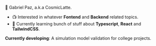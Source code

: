 👋 Gabriel Paz, a.k.a CosmicLatte.

- 📺 Interested in whatever **Fontend** and **Backend** related topics.
- 🌱 Currently learning bunch of stuff about **Typescript**, **React** and **TailwindCSS**.

**Currently developing**:
A simulation model validation for college projects.
